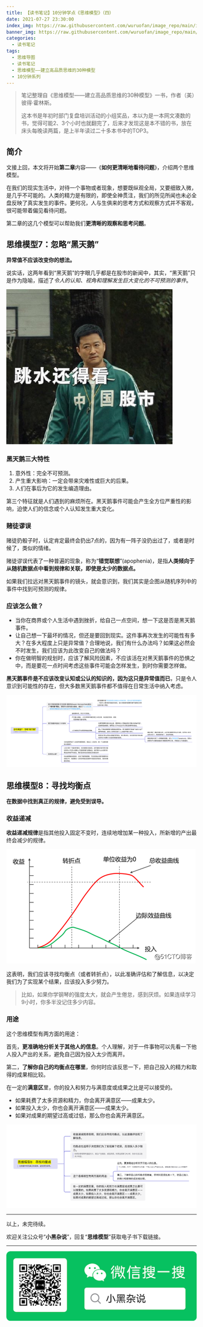```yaml
---
title: 【读书笔记】10分钟学点《思维模型》（四）
date: 2021-07-27 23:30:00
index_img: https://raw.githubusercontent.com/wuruofan/image_repo/main/img/%E9%BB%91%E5%A4%A9%E9%B9%85%E4%BA%8B%E4%BB%B6.jpeg
banner_img: https://raw.githubusercontent.com/wuruofan/image_repo/main/img/%E9%BB%91%E5%A4%A9%E9%B9%85%E4%BA%8B%E4%BB%B6.jpeg
categories:
  - 读书笔记
tags:
  - 思维导图
  - 读书笔记
  - 思维模型——建立高品质思维的30种模型
  - 10分钟系列
---
```



> 笔记整理自《思维模型——建立高品质思维的30种模型》一书，作者（美）彼得·霍林斯。
>
> 这本书是年初时部门复盘培训活动的小组奖品，本以为是一本网文凑数的书，觉得可能2、3个小时也就翻完了，后来才发现这是本不错的书，放在床头每晚读两篇，是上半年读过二十多本书中的TOP3。



## 简介

文接上回，本文将开始**第二章**内容——《**如何更清晰地看待问题**》，介绍两个思维模型。

在我们的现实生活中，对待一个事物或者现象，想要既纵观全局，又要细致入微，是几乎不可能的。人类的精力是有限的，即使全神贯注，我们的所见所闻也未必全盘反映了真实发生的事件。更何况，人与生俱来的思考方式和观察方式并不客观，很可能带着偏见看待问题。

第二章的这几个模型可以帮助我们**更清晰的观察和思考问题**。



## 思维模型7：忽略“黑天鹅”

**异常值不应该改变你的想法。**

说实话，这两年看到“黑天鹅”的字眼几乎都是在股市的新闻中，其实，“黑天鹅”只是作为隐喻，描述了*令人的认知、视角和理解发生巨大变化的不可预测的事件*。

![中国股市跳水](https://raw.githubusercontent.com/wuruofan/image_repo/main/img/%E4%B8%AD%E5%9B%BD%E8%82%A1%E5%B8%82%E8%B7%B3%E6%B0%B4.jpeg)




### 黑天鹅三大特性

1. 意外性：完全不可预测。
2. 产生重大影响：一定会带来灾难性或巨大的后果。
3. 人们在事后为它的发生编造理由。

第三个特征就是人们遇到的麻烦所在。黑天鹅事件可能会产生全方位严重性的影响，迫使人们的信念或个人认知发生重大变化。

### 赌徒谬误

赌徒扔骰子时，认定肯定最终会扔出7点的，因为有一阵子没扔出过了，或者是时候了，类似的情绪。

赌徒谬误代表了一种普遍的现象，称为“**错觉联想**”(apophenia)，是指**人类倾向于从随机数据点中看到规律和关联，即使是太少的数据点。**

如果我们拉远对黑天鹅事件的镜头，就会意识到，我们其实是企图从随机序列中的事件中找到可预测的规律。

### 应该怎么做？

- 当你在商界或个人生活中遇到挫折，给自己一点空间，想一下这是否是黑天鹅事件。
- 让自己想一下最坏的情况，但还是要回到现实。这件事再次发生的可能性有多大？在多大程度上只是异常值？合理地说，我们有什么办法吗？如果这必然会不时发生，我们应该为此改变自己的做法吗？
- 你在做明智的规划时，应该了解风险因素，不应该活在对黑天鹅事件的恐惧之中，而是要花一点时间考虑这些事件可能会怎样发生，到时你需要怎样做。

**黑天鹅事件是不应该改变认知或公认的知识的，因为这只是异常值而已**，只是令人意识到可能性的存在，但大多数黑天鹅事件都不值得在日常生活中纳入考虑。

![思维模型7：忽略“黑天鹅”](https://raw.githubusercontent.com/wuruofan/image_repo/main/img/%E6%80%9D%E7%BB%B4%E6%A8%A1%E5%9E%8B7%EF%BC%9A%E5%BF%BD%E7%95%A5%E2%80%9C%E9%BB%91%E5%A4%A9%E9%B9%85%E2%80%9D.png)



## 思维模型8：寻找均衡点

**在数据中找到真正的规律，避免受到误导。**



### 收益递减

**收益递减规律**是指其他投入固定不变时，连续地增加某一种投入，所新增的产出最终会减少的规律。

![收益递减](https://raw.githubusercontent.com/wuruofan/image_repo/main/img/%E6%94%B6%E7%9B%8A%E9%80%92%E5%87%8F.png)

 这表明，我们应该寻找均衡点（或者转折点），以此准确评估和了解信息，以决定我们为了实现某个结果，应该投入多少努力。

> 比如，如果你学钢琴的强度太大，就会产生倦怠，感到厌烦。如果连续学习9小时，你多半没记住多少内容。



### 用途

这个思维模型有两方面的用途：

首先，**更准确地分析关于其他人的信息**。个人理解，对于一件事物可以先看一下他人投入产出的关系，避免自己因为投入太少而离开。

第二，**了解你自己的均衡点在哪里**，你何时应该反思一下，把自己投入的精力和取得的成果相比较。



在一定的**满意区**里，你的投入和努力与满意度或成果之比是可以接受的。

- 如果耗费了太多资源和精力，你会离开满意区——成果太少。
- 如果投入太少，你也会离开满意区——成果太少。
- 如果对成果的期望过高或过低，那么你也会离开满意区。

![思维模型8：寻找均衡点](https://raw.githubusercontent.com/wuruofan/image_repo/main/img/%E6%80%9D%E7%BB%B4%E6%A8%A1%E5%9E%8B8%EF%BC%9A%E5%AF%BB%E6%89%BE%E5%9D%87%E8%A1%A1%E7%82%B9.png)

---



<p>
以上，未完待续。

欢迎关注公众号“**小黑杂说**”，回复“**思维模型**”获取电子书下载链接。
<p>

---

![小黑杂说](https://raw.githubusercontent.com/wuruofan/wuruofan.github.io/master/img/qr-wechat-large.png)
